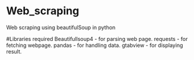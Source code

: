 # Web_scraping
Web scraping using beautifulSoup in python

#Libraries required
Beautifullsoup4 - for parsing web page.
requests - for fetching webpage.
pandas - for handling data.
gtabview - for displaying result.


